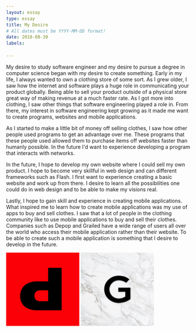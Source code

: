 ```yaml
---
layout: essay
type: essay
title: My Desire
# All dates must be YYYY-MM-DD format!
date: 2018-08-30
labels:

---
```


My desire to study software engineer and my desire to pursue a degree in computer science began with my desire to create something. Early in my life, I always wanted to own a clothing store of some sort. As I grew older, I saw how the internet and software plays a huge role in communicating your product globally. Being able to sell your product outside of a physical store great way of making revenue at a much faster rate. As I got more into clothing, I saw other things that software engineering played a role in. From there, my interest in software engineering kept growing as it made me want to create programs, websites and mobile applications.

As I started to make a little bit of money off selling clothes, I saw how other people used programs to get an advantage over me. These programs that these people used allowed them to purchase items off websites faster than humanly possible. In the future I'd want to experience developing a program that interacts with networks. 

In the future, I hope to develop my own website where I could sell my own product. I hope to become very skillful in web design and can different frameworks such as Flash. I first want to experience creating a basic website and work up from there. I desire to learn all the possibilities one could do in web design and to be able to make my visions real.

Lastly, I hope to gain skill and experience in creating mobile applications. What inspired me to learn how to create mobile applications was my use of apps to buy and sell clothes. I saw that a lot of people in the clothing community like to use mobile applications to buy and sell their clothes. Companies such as Depop and Grailed have a wide range of users all over the world who access their mobile application rather than their website. To be able to create such a mobile application is something that I desire to develop in the future.

<div class="ui small rounded images">
  <img class="ui image" src="../images/depop.png">
  <img class="ui image" src="../images/grailedIcon.jpg">
</div>
